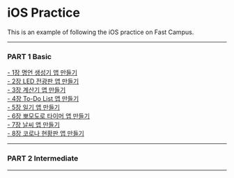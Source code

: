 # iOS Practice
This is an example of following the iOS practice on Fast Campus.<br>
***
### PART 1 Basic<br>
[- 1장 명언 생성기 앱 만들기](https://github.com/Imguma/FastCampus_iOS_Practice/tree/main/Part%201.%20Basic/01.%20QuotesGenerator)<br> 
[- 2장 LED 전광판 앱 만들기](https://github.com/Imguma/FastCampus_iOS_Practice/tree/main/Part%201.%20Basic/02.%20LEDBoard)<br>
[- 3장 계산기 앱 만들기](https://github.com/Imguma/FastCampus_iOS_Practice/tree/main/Part%201.%20Basic/03.%20Calculator)<br>
[- 4장 To-Do List 앱 만들기](https://github.com/Imguma/FastCampus_iOS_Practice/tree/main/Part%201.%20Basic/04.%20TodoList)<br>
[- 5장 일기 앱 만들기](https://github.com/Imguma/FastCampus_iOS_Practice/tree/main/Part%201.%20Basic/05.%20Diary)<br>
[- 6장 뽀모도로 타이머 앱 만들기](https://github.com/Imguma/FastCampus_iOS_Practice/tree/main/Part%201.%20Basic/06.%20pomodoro)<br>
[- 7장 날씨 앱 만들기](https://github.com/Imguma/FastCampus_iOS_Practice/tree/main/Part%201.%20Basic/07.%20Weather)<br>
[- 8장 코로나 현황판 앱 만들기](https://github.com/Imguma/FastCampus_iOS_Practice/tree/main/Part%201.%20Basic/08.%20COVID19)<br>
***
### PART 2 Intermediate<br>
***
